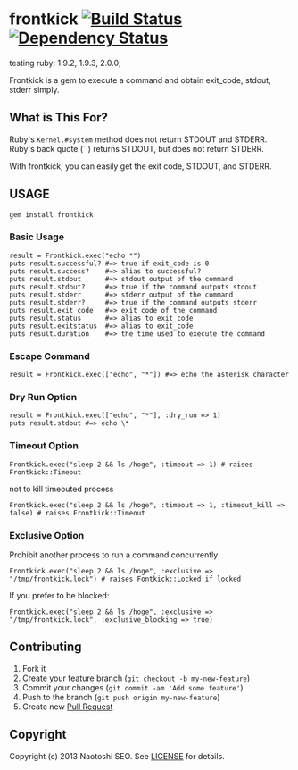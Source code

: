 # frontkick [![Build Status](https://secure.travis-ci.org/sonots/frontkick.png?branch=master)](http://travis-ci.org/sonots/frontkick) [![Dependency Status](https://gemnasium.com/sonots/frontkick.png)](https://gemnasium.com/sonots/frontkick)

testing ruby: 1.9.2, 1.9.3, 2.0.0;

Frontkick is a gem to execute a command and obtain exit\_code, stdout, stderr simply. 

## What is This For?

Ruby's `Kernel.#system` method does not return STDOUT and STDERR. 
Ruby's back quote (``) returns STDOUT, but does not return STDERR.

With frontkick, you can easily get the exit code, STDOUT, and STDERR. 

## USAGE

    gem install frontkick

### Basic Usage

    result = Frontkick.exec("echo *")
    puts result.successful? #=> true if exit_code is 0
    puts result.success?    #=> alias to successful?
    puts result.stdout      #=> stdout output of the command
    puts result.stdout?     #=> true if the command outputs stdout
    puts result.stderr      #=> stderr output of the command
    puts result.stderr?     #=> true if the command outputs stderr
    puts result.exit_code   #=> exit_code of the command
    puts result.status      #=> alias to exit_code
    puts result.exitstatus  #=> alias to exit_code
    puts result.duration    #=> the time used to execute the command

### Escape Command

    result = Frontkick.exec(["echo", "*"]) #=> echo the asterisk character

### Dry Run Option

    result = Frontkick.exec(["echo", "*"], :dry_run => 1)
    puts result.stdout #=> echo \*

### Timeout Option

    Frontkick.exec("sleep 2 && ls /hoge", :timeout => 1) # raises Frontkick::Timeout

not to kill timeouted process

    Frontkick.exec("sleep 2 && ls /hoge", :timeout => 1, :timeout_kill => false) # raises Frontkick::Timeout

### Exclusive Option

Prohibit another process to run a command concurrently

    Frontkick.exec("sleep 2 && ls /hoge", :exclusive => "/tmp/frontkick.lock") # raises Fontkick::Locked if locked

If you prefer to be blocked:

    Frontkick.exec("sleep 2 && ls /hoge", :exclusive => "/tmp/frontkick.lock", :exclusive_blocking => true)

## Contributing

1. Fork it
2. Create your feature branch (`git checkout -b my-new-feature`)
3. Commit your changes (`git commit -am 'Add some feature'`)
4. Push to the branch (`git push origin my-new-feature`)
5. Create new [Pull Request](../../pull/new/master)

## Copyright

Copyright (c) 2013 Naotoshi SEO. See [LICENSE](LICENSE) for details.
